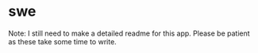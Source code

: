 # swe
Note: I still need to make a detailed readme for this app. Please be patient as these take some time to write.
